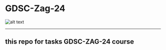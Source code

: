 # GDSC-Zag-24
![alt text](https://github.com/gameliaprogrammer/GDSC-Zag-24/blob/master/logo.jpg)

<hr>


## this repo for tasks GDSC-ZAG-24 course
